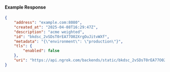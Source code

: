 <!-- Code generated for API Clients. DO NOT EDIT. -->

#### Example Response

```json
{
	"address": "example.com:8080",
	"created_at": "2025-04-08T16:29:47Z",
	"description": "acme weighted",
	"id": "bkdsc_2vSDsT0rEA77O02XrgOuJitvWXf",
	"metadata": "{\"environment\": \"production\"}",
	"tls": {
		"enabled": false
	},
	"uri": "https://api.ngrok.com/backends/static/bkdsc_2vSDsT0rEA77O02XrgOuJitvWXf"
}
```
